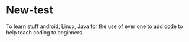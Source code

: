# New-test
To learn stuff android, Linux, Java for the use of ever one to add code to help teach coding to beginners. 

